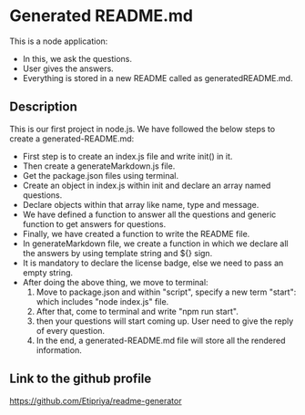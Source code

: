 # Generated README.md

This is a node application:

- In this, we ask the questions.
- User gives the answers.
- Everything is stored in a new README called as generatedREADME.md.

## Description

This is our first project in node.js. We have followed the below steps to create a generated-README.md:

- First step is to create an index.js file and write init() in it.
- Then create a generateMarkdown.js file.
- Get the package.json files using terminal.
- Create an object in index.js within init and declare an array named questions.
- Declare objects within that array like name, type and message.
- We have defined a function to answer all the questions and generic function to get answers for questions.
- Finally, we have created a function to write the README file.
- In generateMarkdown file, we create a function in which we declare all the answers by using template string and ${} sign.
- It is mandatory to declare the license badge, else we need to pass an empty string.
- After doing the above thing, we move to terminal:
  1. Move to package.json and within "script", specify a new term "start": which includes "node index.js" file.
  2. After that, come to terminal and write "npm run start".
  3. then your questions will start coming up. User need to give the reply of every question.
  4. In the end, a generated-README.md file will store all the rendered information.

## Link to the github profile

https://github.com/Etipriya/readme-generator
